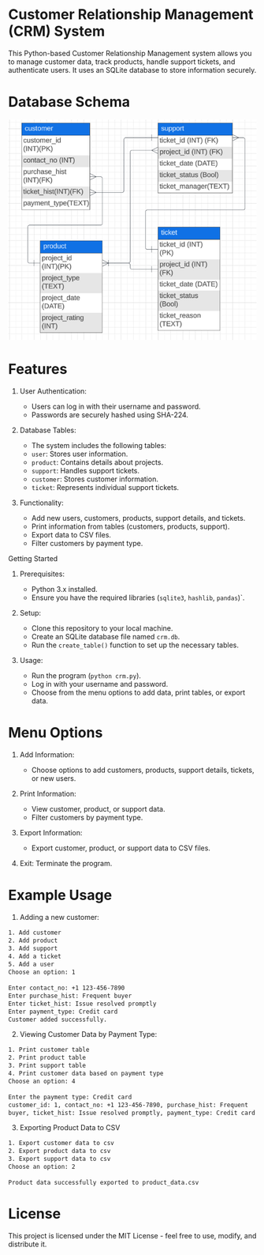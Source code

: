 # Customer Relationship Management (CRM) System
This Python-based Customer Relationship Management system allows you to manage customer data, track products, handle support tickets, and authenticate users. It uses an SQLite database to store information securely.

# Database Schema
![schema](./img/CusReMa_schema.png)

# Features
1. User Authentication:
    - Users can log in with their username and password.
    - Passwords are securely hashed using SHA-224.

2. Database Tables:
    - The system includes the following tables:
    - `user`: Stores user information.
    - `product`: Contains details about projects.
    - `support`: Handles support tickets.
    - `customer`: Stores customer information.
    - `ticket`: Represents individual support tickets.

3. Functionality:
    - Add new users, customers, products, support details, and tickets.
    - Print information from tables (customers, products, support).
    - Export data to CSV files.
    - Filter customers by payment type.

Getting Started
1. Prerequisites:
    - Python 3.x installed.
    - Ensure you have the required libraries (`sqlite3`, `hashlib`, `pandas`)`.
        
2. Setup:
    - Clone this repository to your local machine.
    - Create an SQLite database file named `crm.db`.
    - Run the `create_table()` function to set up the necessary tables.

3. Usage:
    - Run the program (`python crm.py`).
    - Log in with your username and password.
    - Choose from the menu options to add data, print tables, or export data.

# Menu Options
1. Add Information:
    - Choose options to add customers, products, support details, tickets, or new users.

2. Print Information:
    - View customer, product, or support data.
    - Filter customers by payment type.

3. Export Information:
    - Export customer, product, or support data to CSV files.

4. Exit:
    Terminate the program.

# Example Usage
1. Adding a new customer:
```
1. Add customer
2. Add product
3. Add support
4. Add a ticket
5. Add a user
Choose an option: 1

Enter contact_no: +1 123-456-7890
Enter purchase_hist: Frequent buyer
Enter ticket_hist: Issue resolved promptly
Enter payment_type: Credit card
Customer added successfully.

```

2. Viewing Customer Data by Payment Type:
```
1. Print customer table
2. Print product table
3. Print support table
4. Print customer data based on payment type
Choose an option: 4

Enter the payment type: Credit card
customer_id: 1, contact_no: +1 123-456-7890, purchase_hist: Frequent buyer, ticket_hist: Issue resolved promptly, payment_type: Credit card

```

3. Exporting Product Data to CSV
```
1. Export customer data to csv
2. Export product data to csv
3. Export support data to csv
Choose an option: 2

Product data successfully exported to product_data.csv
```

# License
This project is licensed under the MIT License - feel free to use, modify, and distribute it.

